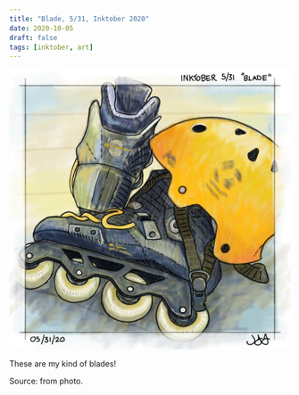 ```yaml
---
title: "Blade, 5/31, Inktober 2020"
date: 2020-10-05
draft: false
tags: [inktober, art]
---
```


![WEBP](blade.webp "Blade")

These are my kind of blades!

Source: from photo.
